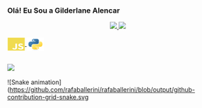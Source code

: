 ### Olá! Eu Sou a Gilderlane Alencar

<div align="center">
  <a href="https://github.com/gilderlanealencar">
  <img height="150em" src="https://github-readme-stats.vercel.app/api?username=gilderlanealencar&show_icons=true&theme=dracula&include_all_commits=true&count_private=true"/>
  <img height="150em" src="https://github-readme-stats.vercel.app/api/top-langs/?username=gilderlanealencar&layout=compact&langs_count=7&theme=dracula"/>
</div>
<div style="display: inline_block"><br>
  <img align="center" alt="Rafa-Js" height="30" width="40" src="https://raw.githubusercontent.com/devicons/devicon/master/icons/javascript/javascript-plain.svg">
  <img align="center" alt="Rafa-Python" height="30" width="40" src="https://raw.githubusercontent.com/devicons/devicon/master/icons/python/python-original.svg">
  </div>
  
  ##
 
<div> 
  <a href="https://instagram.com/gilderlane_" target="_blank"><img src="https://img.shields.io/badge/-Instagram-%23E4405F?style=for-the-badge&logo=instagram&logoColor=white" target="_blank"></a>
</div>
  
 ![Snake animation](https://github.com/rafaballerini/rafaballerini/blob/output/github-contribution-grid-snake.svg
